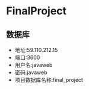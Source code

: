# FinalProject

## 数据库
* 地址:59.110.212.15
* 端口:3600
* 用户名:javaweb
* 密码:javaweb
* 项目数据库名称:final_project
